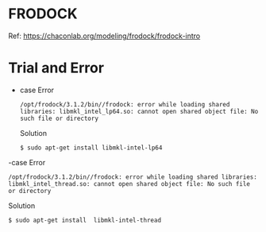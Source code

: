 # FRODOCK
Ref: https://chaconlab.org/modeling/frodock/frodock-intro  
# Trial and Error
- case
  Error
  ```
  /opt/frodock/3.1.2/bin//frodock: error while loading shared libraries: libmkl_intel_lp64.so: cannot open shared object file: No such file or directory
  ```
  Solution
  ```
  $ sudo apt-get install libmkl-intel-lp64
  ```
-case
  Error
  ```
  /opt/frodock/3.1.2/bin//frodock: error while loading shared libraries: libmkl_intel_thread.so: cannot open shared object file: No such file or directory
  ```
  Solution
  ```
  $ sudo apt-get install  libmkl-intel-thread
  ```
